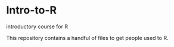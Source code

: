 # Intro-to-R
introductory course for R 

This repository contains a handful of files to get people used to R.
